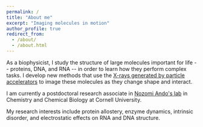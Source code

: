 ```yaml
---
permalink: /
title: "About me"
excerpt: "Imaging molecules in motion"
author_profile: true
redirect_from:
  - /about/
  - /about.html
---
```


As a biophysicist, I study the structure of large molecules important for life -- proteins, DNA, and RNA -- in order to learn how they perform complex tasks. <!--Such tasks often involve changes in molecular structure and interactions, and to observe these changes I use techniques based on X-ray scattering.--> I develop new methods that use the [X-rays generated by particle accelerators](/research/synchrotron) to image these molecules as they change shape and interact.

I am currently a postdoctoral research associate in [Nozomi Ando's lab](https://ando.chem.cornell.edu/) in Chemistry and Chemical Biology at Cornell University.<!-- (formerly in [Chemistry at Princeton](http://chemlabs.princeton.edu/ando/)). I did my PhD in Applied Physics at Cornell in [Lois Pollack's lab](https://pollack.research.engineering.cornell.edu/).-->

My research interests include protein allostery, enzyme dynamics, intrinsic disorder, and electrostatic effects on RNA and DNA structure.<!--To measure changes in structure, -->
